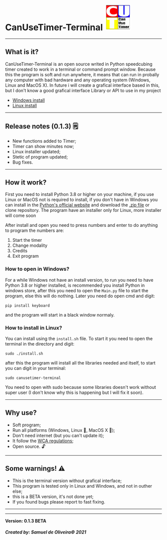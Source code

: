 # CanUseTimer-Terminal ![Logo](Images/CanUseTimerLogo.png)
---
## What is it?
CanUseTimer-Terminal is an open source writed in Python speedcubing
timer created to work in a terminal or command prompt window. Because 
this the program is soft and run anywhere, it means that can run in 
probally any computer with bad hardware and any operating system
(Windows, Linux and MacOS X). In future i will create a grafical
interface based in this, but I don't know a good grafical interface
Library or API to use in my project

- [Windows install](https://github.com/Samuel-de-Oliveira/CanUseTimer-Terminal#how-to-open-in-windows)
- [Linux install](https://github.com/Samuel-de-Oliveira/CanUseTimer-Terminal#how-to-install-in-linux)

---
## Release notes (0.1.3) 🗒️

- New functions added to Timer;
- Timer can show minutes now;
- Linux installer updated;
- Stetic of program updated;
- Bug fixes.

---
## How it work?
First you need to install Python 3.8 or higher on your machine,
if you use Linux or MacOS not is required to install, if you don't
have in Windows you can install in the [Python's official website](https://www.python.org/downloads/)
and download the [.zip file](https://github.com/Samuel-de-Oliveira/CanUseTimer-Terminal/archive/refs/heads/main.zip)
or clone repository. The program have an installer only for Linux, more installer will come soon

After install and open you need to press numbers and enter to do 
anything to program the numbers are:

1. Start the timer
1. Change modality
1. Credits
1. Exit program

### How to open in Windows?
For a while Windows not have an install version, to run you need to
have Python 3.8 or higher installed, is recommended you install
Python in windows store, after this you need to open the `Main.py`
file to start the program, else this will do nothing.
Later you need do open cmd and digit:

    pip install keyboard

and the program will start in a black window normaly.

### How to install in Linux?
You can install using the `install.sh` file. To start it you need to
open the terminal in the directory and digit:

    sudo ./install.sh

after this the program will install all the libraries needed and itself,
to start you can digit in your terminal:

    sudo canusetimer-terminal

You need to open with sudo because some libraries doesn't work without
super user (I don't know why this is happening but I will fix it soon).

---
## Why use?
- Soft program;
- Run all platforms (Windows, Linux :penguin:, MacOS X 🍎);
- Don't need internet (but you can't update it);
- It follow the [WCA regulations](https://www.worldcubeassociation.org/regulations/);
- Open source. 🔓 

---
## Some warnings! ⚠️

- This is the terminal version without grafical interface;
- This program is tested only in Linux and Windows, and not in outher else;
- this is a BETA version, it's not done yet;
- If you found bugs please report to fast fixing.

---
---
**Version: 0.1.3 BETA**

##### Created by: *Samuel de Oliveira© 2021*
